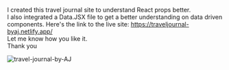 I created this travel journal site to understand React props better. <br>
I also integrated a Data.JSX file to get a better understanding on data driven components.
Here's the link to the live site: https://traveljournal-byaj.netlify.app/ <br>
Let me know how you like it. <br>
Thank you <br>

![travel-journal-by-AJ](https://user-images.githubusercontent.com/88939208/218292671-587b8d99-0541-45ab-8f70-b972e3e0a7a1.png)
